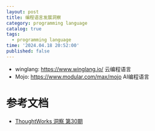 ```yaml
---
layout: post
title: 编程语言发展洞察
category: programming language
catalog: true
tags:
  - programming language 
time: '2024.04.18 20:52:00'
published: false
---
```


- winglang: https://www.winglang.io/ 云编程语言
- Mojo: https://www.modular.com/max/mojo AI编程语言

# 参考文档
- [ThoughtWorks 洞察 第30期](https://www.thoughtworks.com/content/dam/thoughtworks/documents/radar/2024/04/tr_technology_radar_vol_30_cn.pdf)

